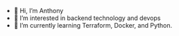 - 👋 Hi, I’m Anthony
- 👀 I’m interested in backend technology and devops
- 🌱 I’m currently learning Terraform, Docker, and Python.


<!---
anthony198706/anthony198706 is a ✨ special ✨ repository because its `README.md` (this file) appears on your GitHub profile.
You can click the Preview link to take a look at your changes.
--->
